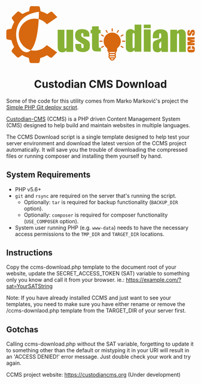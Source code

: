 <svg class="logo" version="1.1" viewBox="0 0 210 63.26" xmlns="http://www.w3.org/2000/svg">
	<g transform="translate(-3.591e-7 -.02177)">
		<g transform="matrix(.4872 0 0 .4872 125.8 -147.1)" style="stroke-width:2.053">
			<g transform="matrix(1.108 0 0 1.108 5.208 -39.89)" style="stroke-width:1.852">
				<g transform="matrix(.9136 0 0 .9136 -455.2 203.5)" style="fill:#d7680f">
					<path transform="scale(.2646)" d="m1114 434.6c-6.721-0.0385-12.5 4.758-13.7 11.37l-5.848 32.23c-20.11 4.774-39.36 12.6-57.1 23.21l-26.65-18.92c-5.48-3.889-12.96-3.279-17.74 1.445l-42.06 41.58c-4.778 4.724-5.473 12.2-1.646 17.72l18.62 26.87c-10.81 17.61-18.85 36.78-23.86 56.83l-32.29 5.48c-6.627 1.123-11.49 6.845-11.53 13.57l-0.3359 59.14c-0.0378 6.719 4.757 12.49 11.37 13.69l32.23 5.85c4.774 20.11 12.6 39.36 23.21 57.1l-18.92 26.65c-3.889 5.48-3.279 12.96 1.445 17.74l41.58 42.06c4.724 4.778 12.2 5.473 17.72 1.646l26.87-18.62c17.61 10.81 36.78 18.85 56.83 23.86l5.482 32.29c1.123 6.626 6.844 11.49 13.56 11.53l59.14 0.3359c6.721 0.0385 12.5-4.758 13.7-11.37l5.848-32.23c20.11-4.774 39.36-12.6 57.1-23.21l26.66 18.92c5.48 3.889 12.96 3.279 17.74-1.445l42.06-41.58-88.3-62.29c-2.142 2.537-4.495 5.078-7.201 7.754-39.18 38.74-97.85 50.06-148.6 28.69-50.78-21.38-83.69-71.24-83.38-126.3 0.3131-55.1 33.78-104.6 84.81-125.4 51.02-20.8 109.6-8.808 148.3 30.38 2.676 2.706 5 5.273 7.113 7.834l89.01-61.28-41.58-42.06c-4.724-4.778-12.2-5.473-17.72-1.646l-26.87 18.62c-17.61-10.81-36.78-18.85-56.83-23.86l-5.482-32.29c-1.123-6.626-6.844-11.49-13.56-11.53zm64.77 47.94c-0.081 0.3182-0.1416 0.641-0.1817 0.9668-12.29 746.7-432.6 51.93 0.1817-0.9668z" style="fill:#d7680f"/>
				</g>
				<g transform="matrix(.3344 0 0 -.3344 559.1 249.8)" style="stroke-width:1.465">
					<g style="fill:#d7680f;stroke-width:1.465">
						<path d="m-1770-357.9c1.382 1.688 2.867 3.289 4.447 4.794h0.01c9.829 9.439 22.94 14.69 36.57 14.65 0.8652 0 1.737-0.0199 2.609-0.063 28-1.665 49.99-24.61 50.47-52.65 0.136-16.13-7.118-31.44-19.69-41.55-2.276-1.927-3.567-4.773-3.518-7.755v-7.39c-0.018-4.2-2.671-7.936-6.631-9.336v-3.925c-0.01-2.455-0.9303-4.819-2.586-6.631 3.448-3.748 3.448-9.514 0-13.26 3.676-4.01 3.404-10.24-0.6054-13.92-1.064-0.9747-2.328-1.704-3.705-2.136-1.514-9-10.04-15.07-19.04-13.56-6.945 1.168-12.39 6.61-13.56 13.56-5.194 1.616-8.096 7.136-6.48 12.33 0.4302 1.383 1.16 2.654 2.137 3.722-3.448 3.748-3.448 9.514 0 13.26-1.656 1.812-2.577 4.176-2.586 6.631v3.925c-3.96 1.4-6.613 5.136-6.631 9.336v7.775c-0.058 2.968-1.449 5.752-3.786 7.582-22.65 18.55-25.98 51.95-7.431 74.6zm41.06-146.3c4.214 6e-3 7.969 2.66 9.379 6.631h-18.76c1.41-3.971 5.166-6.626 9.379-6.631zm-13.26 13.26h26.52c1.831 0 3.315 1.484 3.315 3.315s-1.484 3.315-3.315 3.315h-26.52c-1.831 0-3.315-1.484-3.315-3.315s1.484-3.315 3.315-3.315zm0 13.26h26.52c1.831 0 3.315 1.484 3.315 3.315 0 1.831-1.484 3.315-3.315 3.315h-26.52c-1.831 0-3.315-1.484-3.315-3.315 0-1.831 1.484-3.315 3.315-3.315zm-3.315 16.58c0-1.831 1.484-3.315 3.315-3.315h26.52c1.831 0 3.315 1.484 3.315 3.315v3.315h-33.15z" style="fill:#d7680f;stroke-width:1.465"/>
						<path d="m-1729-331.8c-1.831 0-3.316 1.484-3.316 3.315v13.26c0 1.831 1.485 3.315 3.316 3.315s3.316-1.484 3.316-3.315v-13.26c0-1.831-1.484-3.315-3.316-3.315z" style="fill:#d7680f;stroke-width:1.465"/>
						<path d="m-1758-339.8c0-7.4e-4 -0.01-2e-3 -0.01-2e-3 -1.586-0.9146-3.614-0.3705-4.528 1.216 0 4.2e-4 -4e-4 7.5e-4 -4e-4 7.5e-4l-6.631 11.48c-0.9258 1.58-0.3962 3.611 1.184 4.537s3.611 0.3962 4.537-1.184c0.01-0.0124 0.015-0.0252 0.023-0.0381l6.631-11.48c0.9171-1.585 0.3754-3.613-1.21-4.53z" style="fill:#d7680f;stroke-width:1.465"/>
						<path d="m-1785-362.9c-0.013 8e-3 -0.026 0.015-0.039 0.0223l-11.48 6.631c-1.592 0.9047-2.149 2.929-1.244 4.521 0.9046 1.592 2.929 2.149 4.52 1.244 0.013-8e-3 0.026-0.015 0.039-0.0224l11.48-6.631c1.592-0.9047 2.149-2.929 1.244-4.521-0.9047-1.592-2.929-2.149-4.52-1.244z" style="fill:#d7680f;stroke-width:1.465"/>
						<path d="m-1788-391.5c0-1.831-1.484-3.315-3.316-3.315h-13.26c-1.831 0-3.316 1.484-3.316 3.315s1.485 3.315 3.316 3.315h13.26c1.831 0 3.316-1.484 3.316-3.315z" style="fill:#d7680f;stroke-width:1.465"/>
						<path d="m-1796-426.7c0.012 8e-3 0.025 0.0145 0.038 0.0219l11.48 6.631c1.58 0.9258 3.611 0.3962 4.537-1.184 0.9258-1.58 0.3961-3.611-1.184-4.537-0.013-8e-3 -0.025-0.0145-0.038-0.0219l-11.48-6.631c-1.58-0.9258-3.611-0.3962-4.537 1.184-0.9258 1.579-0.3962 3.61 1.184 4.537z" style="fill:#d7680f;stroke-width:1.465"/>
						<path d="m-1674-419.7c0.5819 0 1.154-0.1533 1.658-0.4443l11.48-6.631c1.592-0.9051 2.148-2.929 1.243-4.521s-2.929-2.148-4.521-1.243c-0.012 7e-3 -0.025 0.0145-0.038 0.0219l-11.48 6.631c-1.586 0.9155-2.129 2.943-1.213 4.529 0.5929 1.026 1.687 1.658 2.872 1.658z" style="fill:#d7680f;stroke-width:1.465"/>
						<path d="m-1652-394.8h-13.26c-1.831 0-3.315 1.484-3.315 3.315s1.484 3.315 3.315 3.315h13.26c1.831 0 3.315-1.484 3.315-3.315s-1.484-3.315-3.315-3.315z" style="fill:#d7680f;stroke-width:1.465"/>
						<path d="m-1661-356.2c-0.013-8e-3 -0.026-0.015-0.039-0.0223l-11.48-6.631c-1.58-0.9262-3.611-0.3966-4.537 1.183-0.9263 1.579-0.3966 3.611 1.183 4.537 0.012 8e-3 0.026 0.015 0.039 0.0224l11.48 6.631c1.58 0.9262 3.611 0.3966 4.537-1.183 0.9263-1.579 0.3966-3.611-1.183-4.537z" style="fill:#d7680f;stroke-width:1.465"/>
						<path d="m-1688-327.1-6.631-11.48c-0.9047-1.592-2.929-2.149-4.52-1.244-1.592 0.9047-2.149 2.929-1.244 4.521 0.01 0.0128 0.015 0.0257 0.023 0.0385l6.631 11.48c0.9048 1.592 2.929 2.149 4.521 1.244 1.592-0.9047 2.149-2.929 1.244-4.521-0.01-0.0128-0.015-0.0257-0.023-0.0385z" style="fill:#d7680f;stroke-width:1.465"/>
					</g>
				</g>
				<g transform="matrix(1.76 0 0 1.76 -186.7 -2091)" style="fill:#86b135;font-feature-settings:normal;font-variant-caps:normal;font-variant-ligatures:normal;font-variant-numeric:normal" aria-label="ust		dian">
					<path d="m49.47 1391v25.92h-8.027l0.1367-2.148q-0.8203 1.309-2.031 1.973-1.191 0.6445-2.754 0.6445-1.777 0-2.949-0.6249-1.172-0.625-1.738-1.66-0.5469-1.035-0.6836-2.148-0.1367-1.133-0.1367-4.473v-17.48h7.891v17.64q0 3.027 0.1758 3.594 0.1953 0.5664 1.016 0.5664 0.8789 0 1.035-0.5859 0.1758-0.5859 0.1758-3.77v-17.44z" style="fill:#86b135;font-feature-settings:normal;font-variant-caps:normal;font-variant-ligatures:normal;font-variant-numeric:normal;stroke-width:.2783"/>
					<path d="m68.46 1399h-6.992v-1.406q0-1.797-0.2148-2.266-0.1953-0.4883-1.016-0.4883-0.6641 0-0.9961 0.4493-0.332 0.4296-0.332 1.308 0 1.191 0.1562 1.758 0.1758 0.5468 0.9961 1.211 0.8398 0.664 3.418 1.934 3.437 1.68 4.512 3.164 1.074 1.484 1.074 4.316 0 3.164-0.8203 4.785-0.8203 1.602-2.754 2.48-1.914 0.8593-4.629 0.8593-3.008 0-5.156-0.9374-2.129-0.9375-2.93-2.539-0.8008-1.602-0.8008-4.844v-1.25h6.992v1.641q0 2.09 0.2539 2.715 0.2734 0.625 1.055 0.625 0.8398 0 1.172-0.4101 0.332-0.4297 0.332-1.777 0-1.855-0.4297-2.324-0.4492-0.4687-4.59-2.773-3.477-1.953-4.238-3.535-0.7617-1.602-0.7617-3.789 0-3.105 0.8203-4.57 0.8203-1.484 2.773-2.285 1.973-0.8008 4.57-0.8008 2.578 0 4.375 0.6641 1.816 0.6445 2.773 1.719 0.9766 1.074 1.172 1.992 0.2148 0.918 0.2148 2.871z" style="fill:#86b135;font-feature-settings:normal;font-variant-caps:normal;font-variant-ligatures:normal;font-variant-numeric:normal;stroke-width:.2783"/>
					<path d="m79.49 1387v4.082h2.129v4.102h-2.129v13.87q0 2.559 0.2539 2.852 0.2734 0.2929 2.207 0.2929v4.18h-3.184q-2.695 0-3.848-0.2148-1.152-0.2344-2.031-1.035-0.8789-0.8203-1.094-1.856-0.2148-1.055-0.2148-4.922v-13.16h-1.699v-4.102h1.699v-4.082z" style="fill:#86b135;font-feature-settings:normal;font-variant-caps:normal;font-variant-ligatures:normal;font-variant-numeric:normal;stroke-width:.2783"/>
					<path d="m129.4 1385v31.62h-7.891v-1.875q-1.133 1.172-2.383 1.758-1.25 0.5859-2.617 0.5859-1.836 0-3.184-0.957-1.348-0.9765-1.738-2.246-0.3711-1.27-0.3711-4.141v-12.13q0-2.988 0.3711-4.238 0.3906-1.25 1.758-2.187 1.367-0.9571 3.262-0.9571 1.465 0 2.676 0.5274 1.23 0.5273 2.227 1.582v-7.344zm-7.891 12.23q0-1.426-0.2539-1.914-0.2344-0.4883-0.957-0.4883-0.7031 0-0.957 0.4493-0.2344 0.4296-0.2344 1.953v12.7q0 1.582 0.2344 2.09 0.2344 0.4882 0.8984 0.4882 0.7617 0 1.016-0.5468 0.2539-0.5664 0.2539-2.734z" style="fill:#86b135;font-feature-settings:normal;font-variant-caps:normal;font-variant-ligatures:normal;font-variant-numeric:normal;stroke-width:.2783"/>
					<path d="m140.4 1385v4.121h-8.125v-4.121zm0 5.703v25.92h-8.125v-25.92z" style="fill:#86b135;font-feature-settings:normal;font-variant-caps:normal;font-variant-ligatures:normal;font-variant-numeric:normal;stroke-width:.2783"/>
					<path d="m150.3 1401h-7.402v-1.738q0-3.008 0.6836-4.629 0.7031-1.641 2.793-2.891t5.43-1.25q4.004 0 6.035 1.426 2.031 1.406 2.441 3.476 0.4102 2.051 0.4102 8.477v13.01h-7.676v-2.305q-0.7226 1.387-1.875 2.09-1.133 0.6835-2.715 0.6835-2.07 0-3.809-1.152-1.719-1.172-1.719-5.098v-2.129q0-2.91 0.918-3.965 0.918-1.055 4.551-2.461 3.887-1.523 4.16-2.051 0.2734-0.5274 0.2734-2.148 0-2.031-0.3125-2.637-0.293-0.625-0.9961-0.625-0.8008 0-0.9961 0.5274-0.1953 0.5078-0.1953 2.676zm2.5 3.555q-1.895 1.387-2.207 2.324-0.293 0.9374-0.293 2.695 0 2.012 0.2539 2.598 0.2734 0.5859 1.055 0.5859 0.7422 0 0.957-0.4492 0.2344-0.4687 0.2344-2.422z" style="fill:#86b135;font-feature-settings:normal;font-variant-caps:normal;font-variant-ligatures:normal;font-variant-numeric:normal;stroke-width:.2783"/>
					<path d="m171.4 1391-0.1367 2.383q0.8594-1.426 2.09-2.129 1.25-0.7227 2.871-0.7227 2.031 0 3.32 0.9571 1.289 0.957 1.66 2.422 0.3711 1.445 0.3711 4.844v18.16h-7.891v-17.95q0-2.676-0.1758-3.262-0.1758-0.586-0.9766-0.586-0.8398 0-1.055 0.6836-0.2148 0.6641-0.2148 3.594v17.52h-7.891v-25.92z" style="fill:#86b135;font-feature-settings:normal;font-variant-caps:normal;font-variant-ligatures:normal;font-variant-numeric:normal;stroke-width:.2783"/>
				</g>
				<g transform="matrix(-2.597 0 0 -3.699 2340 5059)" style="fill:#d7680f;font-feature-settings:normal;font-variant-caps:normal;font-variant-ligatures:normal;font-variant-numeric:normal" aria-label="CMS">
					<path d="m846 1262v-1.464h0.9803q0.4276 0 0.5319-0.049 0.1078-0.045 0.1078-0.2051 0-0.1807-0.1286-0.2294-0.1286-0.049-0.5562-0.049h-2.614q-0.4102 0-0.5354 0.049-0.1251 0.049-0.1251 0.219 0 0.1634 0.1251 0.2121 0.1252 0.052 0.5875 0.052h0.7057v1.464h-0.219q-0.8725 0-1.238-0.1251-0.365-0.1217-0.6396-0.5458-0.2746-0.4206-0.2746-1.039 0-0.6431 0.2329-1.06 0.2329-0.4171 0.6431-0.5527 0.4137-0.1356 1.241-0.1356h1.644q0.6084 0 0.9108 0.042 0.3059 0.042 0.5875 0.2469 0.2816 0.2085 0.4415 0.5735 0.1634 0.3685 0.1634 0.8448 0 0.6466-0.2503 1.067t-0.6257 0.5527q-0.372 0.1321-1.161 0.1321z" style="fill:#d7680f;font-feature-settings:normal;font-variant-caps:normal;font-variant-ligatures:normal;font-variant-numeric:normal;stroke-width:.1581"/>
					<path d="m848.5 1267h-5.628v-1.279h3.8l-3.8-0.511v-0.9073l3.713-0.5388h-3.713v-1.279h5.628v1.895q-0.5075 0.083-1.196 0.1773l-1.432 0.2016 2.628 0.3337z" style="fill:#d7680f;font-feature-settings:normal;font-variant-caps:normal;font-variant-ligatures:normal;font-variant-numeric:normal;stroke-width:.1581"/>
					<path d="m846.8 1271v-1.359h0.4172q0.292 0 0.372-0.052 0.0799-0.052 0.0799-0.1738 0-0.1321-0.1078-0.2016-0.1078-0.066-0.3268-0.066-0.2816 0-0.4241 0.076-0.1425 0.073-0.3442 0.4137-0.5805 0.9768-0.9525 1.231t-1.199 0.2538q-0.6014 0-0.8864-0.1426-0.285-0.139-0.4797-0.5422-0.1912-0.4033-0.1912-0.9386 0-0.5875 0.2225-1.005 0.2225-0.4137 0.5666-0.5423t0.9768-0.1286h0.3685v1.359h-0.6848q-0.3163 0-0.4067 0.056-0.0904 0.059-0.0904 0.2051 0 0.146 0.1147 0.2156 0.1147 0.073 0.3407 0.073 0.4971 0 0.6501-0.1356 0.153-0.1391 0.511-0.6848 0.3615-0.5458 0.5249-0.7231 0.1634-0.1773 0.4519-0.2955 0.2885-0.1147 0.737-0.1147 0.6466 0 0.9455 0.1634 0.299 0.1669 0.4658 0.5353 0.1703 0.3685 0.1703 0.89 0 0.5701-0.1842 0.9698-0.1842 0.4033-0.4658 0.5319-0.2781 0.1321-0.949 0.1321z" style="fill:#d7680f;font-feature-settings:normal;font-variant-caps:normal;font-variant-ligatures:normal;font-variant-numeric:normal;stroke-width:.1581"/>
				</g>
			</g>
		</g>
	</g>
</svg>
<h1 align="center">Custodian CMS Download</h1>

Some of the code for this utility comes from Marko Marković's project the [Simple PHP Git deploy script](https://github.com/markomarkovic/simple-php-git-deploy).

[Custodian-CMS](https://github.com/modusinternet/Custodian-CMS) (CCMS) is a PHP driven Content Management System (CMS) designed to help build and maintain websites in multiple languages.

The CCMS Download script is a single template designed to help test your server environment and download the latest version of the CCMS project automatically. It will save you the trouble of downloading the compressed files or running composer and installing them yourself by hand.

## System Requirements
* PHP v5.6+
* `git` and `rsync` are required on the server that's running the script.
	- Optionally: `tar` is required for backup functionality (`BACKUP_DIR` option).
	- Optionally: `composer` is required for composer functionality (`USE_COMPOSER` option).
* System user running PHP (e.g. `www-data`) needs to have the necessary access permissions to the `TMP_DIR` and `TARGET_DIR` locations.

## Instructions
Copy the ccms-download.php template to the document root of your website, update the SECRET_ACCESS_TOKEN (SAT) variable to something only you know and call it from your browser. ie.:
https://example.com/?sat=YourSATString

Note: If you have already installed CCMS and just want to see your templates, you need to make sure you have either <span class="oj">rename or remove</span> the /ccms-downlaod.php template from the TARGET_DIR of your server first.

## Gotchas
Calling ccms-download.php without the SAT variable, forgetting to update it to something other than the default or mistyping it in your URI will result in an 'ACCESS DENIED!' error message. Just double check your work and try again.

CCMS project website: https://custodiancms.org (Under development)
